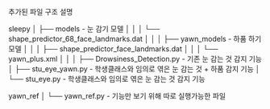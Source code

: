 추가된 파일 구조 설명

sleepy
│
├── models - 눈 감기 모델
│ │
│ └── shape_predictor_68_face_landmarks.dat
│
│
│
├── yawn_models - 하품 하기 모델
│ │
│ ├── shape_predictor_face_landmarks.dat
│ │
│ └── yawn_plus.xml
│
│
│
├── Drowsiness_Detection.py - 기존 눈 감는 것 감지 기능
│
├── stu_eye_yawn.py - 학생클래스와 임의로 엮은 눈 감는 것 + 하품 감지 기능
│
└── stu_eye.py - 학생클래스와 임의로 엮은 눈 감는 것 감지 기능

yawn_ref
│
└── yawn_ref.py - 기능만 보기 위해 따로 실행가능한 파일
